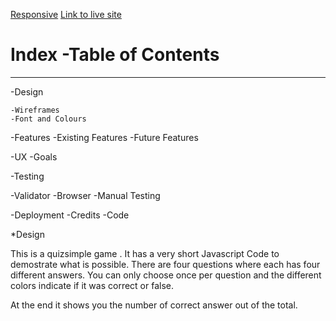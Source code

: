 [Responsive](https://ui.dev/amiresponsive?url=https://charly1357.github.io/quizsimple/)
[Link to live site](https://charly1357.github.io/quizsimple)
# Index -Table of Contents
***

 -Design
 
    -Wireframes
    -Font and Colours
    
-Features
    -Existing Features
    -Future Features
    
-UX
   -Goals
   
-Testing

   -Validator
   -Browser
   -Manual Testing
   
-Deployment
-Credits
   -Code
  
  *Design
  
  This is a quizsimple game .
  It has a very short Javascript Code to demostrate what is possible.
  There are four questions where each has four different answers.
  You can only choose once per question and the different colors indicate  if it was correct or false.
  
  At the end it shows you the number of correct answer out of the total.